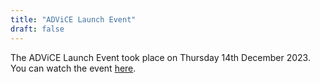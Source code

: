 ```yaml
---
title: "ADViCE Launch Event"
draft: false
---
```

The ADViCE Launch Event took place on Thursday 14th December 2023. You can watch the event [here](https://www.youtube.com/watch?v=AqzKEXqrUb0). 
